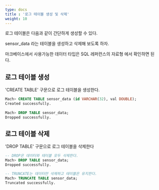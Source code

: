 ```yaml
---
type: docs
title : '로그 테이블 생성 및 삭제'
weight: 10
---
```


로그 테이블은 다음과 같이 간단하게 생성할 수 있다.

sensor_data 라는 테이블을 생성하고 삭제해 보도록 하자.

마크베이스에서 사용가능한 데이터 타입은 SQL 레퍼런스의 자료형 에서 확인하면 된다.

## 로그 테이블 생성

'CREATE TABLE' 구문으로 로그 테이블을 생성한다.
```sql
Mach> CREATE TABLE sensor_data (id VARCHAR(32), val DOUBLE);
Created successfully.
 
Mach> DROP TABLE sensor_data;
Dropped successfully.
```

## 로그 테이블 삭제

'DROP TABLE' 구문으로 로그 테이블을 삭제한다

```sql
-- DROP은 데이터와 테이블 모두 삭제한다.
Mach> DROP TABLE sensor_data;
Dropped successfully.

-- TRUNCATE는 데이터만 삭제하고 테이블은 유지한다.
Mach> TRUNCATE TABLE sensor_data;
Truncated successfully.
```
